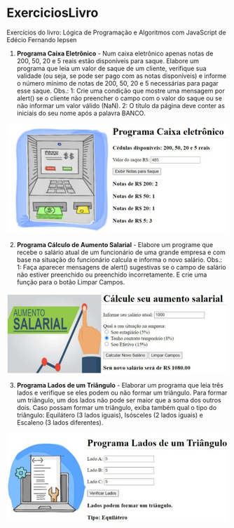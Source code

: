 # ExerciciosLivro
Exercícios do livro: Lógica de Programação e Algoritmos com JavaScript de Edécio Fernando Iepsen

1) **Programa Caixa Eletrônico** -
Num caixa eletrônico apenas notas de 200, 50, 20 e 5 reais estão disponíveis para saque. Elabore um programa que leia um valor de saque
de um cliente, verifique sua validade (ou seja, se pode ser pago com as notas disponíveis) e informe o número mínimo de notas de 200, 50, 20 e 5 necessárias para
pagar esse saque.
Obs.:
1: Crie uma condição que mostre uma mensagem por alert() se o cliente não preencher o campo com o valor do saque ou se não informar um valor válido (NaN).
2: O título da página deve conter as iniciais do seu nome após a palavra BANCO.

![Databrick project with Snowflake](img/programaCaixaEletronico.jpeg)

2) **Programa Cálculo de Aumento Salarial** -
Elabore um programe que recebe o salário atual de um funcionário de uma grande empresa e com base na situação do funcionário calcula e informa o novo salário.
Obs.: 
1: Faça aparecer mensagens de alert() sugestivas se o campo de salário não estiver preenchido ou preenchido incorretamente. E crie uma função para o botão Limpar Campos.

![Databrick project with Snowflake](img/aumentoSalarial.jpeg)

3) **Programa Lados de um Triângulo** -
Elaborar um programa que leia três lados e verifique se eles podem ou não formar um triângulo. Para formar um triângulo, um dos lados não pode ser maior que a soma dos outros dois. Caso possam formar um triângulo, exiba também qual o tipo do triângulo: Equilátero (3 lados iguais), Isósceles (2 lados iguais) e Escaleno (3 lados diferentes).

![Databrick project with Snowflake](img/ladosTriangulo.jpeg)